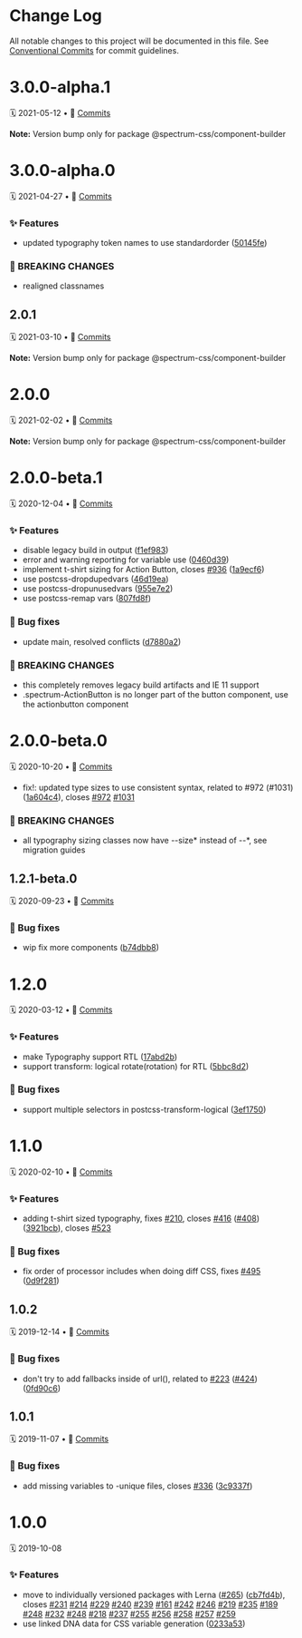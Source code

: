 # Change Log

All notable changes to this project will be documented in this file.
See [Conventional Commits](https://conventionalcommits.org) for commit guidelines.

<a name="3.0.0-alpha.1"></a>
# 3.0.0-alpha.1
🗓 2021-05-12 • 📝 [Commits](https://github.com/adobe/spectrum-css/compare/@spectrum-css/component-builder@3.0.0-alpha.0...@spectrum-css/component-builder@3.0.0-alpha.1)

**Note:** Version bump only for package @spectrum-css/component-builder





<a name="3.0.0-alpha.0"></a>
# 3.0.0-alpha.0
🗓 2021-04-27 • 📝 [Commits](https://github.com/adobe/spectrum-css/compare/@spectrum-css/component-builder@2.0.1...@spectrum-css/component-builder@3.0.0-alpha.0)

### ✨ Features

* updated typography token names to use standardorder ([50145fe](https://github.com/adobe/spectrum-css/commit/50145fe))


### 🛑 BREAKING CHANGES

* realigned classnames





<a name="2.0.1"></a>
## 2.0.1
🗓 2021-03-10 • 📝 [Commits](https://github.com/adobe/spectrum-css/compare/@spectrum-css/component-builder@2.0.0...@spectrum-css/component-builder@2.0.1)

**Note:** Version bump only for package @spectrum-css/component-builder





<a name="2.0.0"></a>
# 2.0.0
🗓 2021-02-02 • 📝 [Commits](https://github.com/adobe/spectrum-css/compare/@spectrum-css/component-builder@2.0.0-beta.1...@spectrum-css/component-builder@2.0.0)

**Note:** Version bump only for package @spectrum-css/component-builder





<a name="2.0.0-beta.1"></a>
# 2.0.0-beta.1
🗓 2020-12-04 • 📝 [Commits](https://github.com/adobe/spectrum-css/compare/@spectrum-css/component-builder@2.0.0-beta.0...@spectrum-css/component-builder@2.0.0-beta.1)

### ✨ Features

* disable legacy build in output ([f1ef983](https://github.com/adobe/spectrum-css/commit/f1ef983))
* error and warning reporting for variable use ([0460d39](https://github.com/adobe/spectrum-css/commit/0460d39))
* implement t-shirt sizing for Action Button, closes [#936](https://github.com/adobe/spectrum-css/issues/936) ([1a9ecf6](https://github.com/adobe/spectrum-css/commit/1a9ecf6))
* use postcss-dropdupedvars ([46d19ea](https://github.com/adobe/spectrum-css/commit/46d19ea))
* use postcss-dropunusedvars ([955e7e2](https://github.com/adobe/spectrum-css/commit/955e7e2))
* use postcss-remap vars ([807fd8f](https://github.com/adobe/spectrum-css/commit/807fd8f))


### 🐛 Bug fixes

* update main, resolved conflicts ([d7880a2](https://github.com/adobe/spectrum-css/commit/d7880a2))


### 🛑 BREAKING CHANGES

* this completely removes legacy build artifacts and IE 11 support
* .spectrum-ActionButton is no longer part of the button component, use the actionbutton component





<a name="2.0.0-beta.0"></a>
# 2.0.0-beta.0
🗓 2020-10-20 • 📝 [Commits](https://github.com/adobe/spectrum-css/compare/@spectrum-css/component-builder@1.2.1-beta.0...@spectrum-css/component-builder@2.0.0-beta.0)

* fix!: updated type sizes to use consistent syntax, related to #972 (#1031) ([1a604c4](https://github.com/adobe/spectrum-css/commit/1a604c4)), closes [#972](https://github.com/adobe/spectrum-css/issues/972) [#1031](https://github.com/adobe/spectrum-css/issues/1031)


### 🛑 BREAKING CHANGES

* all typography sizing classes now have --size* instead of --*, see migration guides





<a name="1.2.1-beta.0"></a>
## 1.2.1-beta.0
🗓 2020-09-23 • 📝 [Commits](https://github.com/adobe/spectrum-css/compare/@spectrum-css/component-builder@1.2.0...@spectrum-css/component-builder@1.2.1-beta.0)

### 🐛 Bug fixes

* wip fix more components ([b74dbb8](https://github.com/adobe/spectrum-css/commit/b74dbb8))





<a name="1.2.0"></a>
# 1.2.0
🗓 2020-03-12 • 📝 [Commits](https://github.com/adobe/spectrum-css/compare/@spectrum-css/component-builder@1.1.0...@spectrum-css/component-builder@1.2.0)

### ✨ Features

* make Typography support RTL ([17abd2b](https://github.com/adobe/spectrum-css/commit/17abd2b))
* support transform: logical rotate(rotation) for RTL ([5bbc8d2](https://github.com/adobe/spectrum-css/commit/5bbc8d2))


### 🐛 Bug fixes

* support multiple selectors in postcss-transform-logical ([3ef1750](https://github.com/adobe/spectrum-css/commit/3ef1750))





<a name="1.1.0"></a>
# 1.1.0
🗓 2020-02-10 • 📝 [Commits](https://github.com/adobe/spectrum-css/compare/@spectrum-css/component-builder@1.0.2...@spectrum-css/component-builder@1.1.0)

### ✨ Features

* adding t-shirt sized typography, fixes [#210](https://github.com/adobe/spectrum-css/issues/210), closes [#416](https://github.com/adobe/spectrum-css/issues/416) ([#408](https://github.com/adobe/spectrum-css/issues/408)) ([3921bcb](https://github.com/adobe/spectrum-css/commit/3921bcb)), closes [#523](https://github.com/adobe/spectrum-css/issues/523)


### 🐛 Bug fixes

* fix order of processor includes when doing diff CSS, fixes [#495](https://github.com/adobe/spectrum-css/issues/495) ([0d9f281](https://github.com/adobe/spectrum-css/commit/0d9f281))





<a name="1.0.2"></a>
## 1.0.2
🗓 2019-12-14 • 📝 [Commits](https://github.com/adobe/spectrum-css/compare/@spectrum-css/component-builder@1.0.1...@spectrum-css/component-builder@1.0.2)

### 🐛 Bug fixes

* don't try to add fallbacks inside of url(), related to [#223](https://github.com/adobe/spectrum-css/issues/223) ([#424](https://github.com/adobe/spectrum-css/issues/424)) ([0fd90c6](https://github.com/adobe/spectrum-css/commit/0fd90c6))





<a name="1.0.1"></a>
## 1.0.1
🗓 2019-11-07 • 📝 [Commits](https://github.com/adobe/spectrum-css/compare/@spectrum-css/component-builder@1.0.0...@spectrum-css/component-builder@1.0.1)

### 🐛 Bug fixes

* add missing variables to -unique files, closes [#336](https://github.com/adobe/spectrum-css/issues/336) ([3c9337f](https://github.com/adobe/spectrum-css/commit/3c9337f))





<a name="1.0.0"></a>
# 1.0.0
🗓 2019-10-08

### ✨ Features

* move to individually versioned packages with Lerna ([#265](https://github.com/adobe/spectrum-css/issues/265)) ([cb7fd4b](https://github.com/adobe/spectrum-css/commit/cb7fd4b)), closes [#231](https://github.com/adobe/spectrum-css/issues/231) [#214](https://github.com/adobe/spectrum-css/issues/214) [#229](https://github.com/adobe/spectrum-css/issues/229) [#240](https://github.com/adobe/spectrum-css/issues/240) [#239](https://github.com/adobe/spectrum-css/issues/239) [#161](https://github.com/adobe/spectrum-css/issues/161) [#242](https://github.com/adobe/spectrum-css/issues/242) [#246](https://github.com/adobe/spectrum-css/issues/246) [#219](https://github.com/adobe/spectrum-css/issues/219) [#235](https://github.com/adobe/spectrum-css/issues/235) [#189](https://github.com/adobe/spectrum-css/issues/189) [#248](https://github.com/adobe/spectrum-css/issues/248) [#232](https://github.com/adobe/spectrum-css/issues/232) [#248](https://github.com/adobe/spectrum-css/issues/248) [#218](https://github.com/adobe/spectrum-css/issues/218) [#237](https://github.com/adobe/spectrum-css/issues/237) [#255](https://github.com/adobe/spectrum-css/issues/255) [#256](https://github.com/adobe/spectrum-css/issues/256) [#258](https://github.com/adobe/spectrum-css/issues/258) [#257](https://github.com/adobe/spectrum-css/issues/257) [#259](https://github.com/adobe/spectrum-css/issues/259)
* use linked DNA data for CSS variable generation ([0233a53](https://github.com/adobe/spectrum-css/commit/0233a53))

